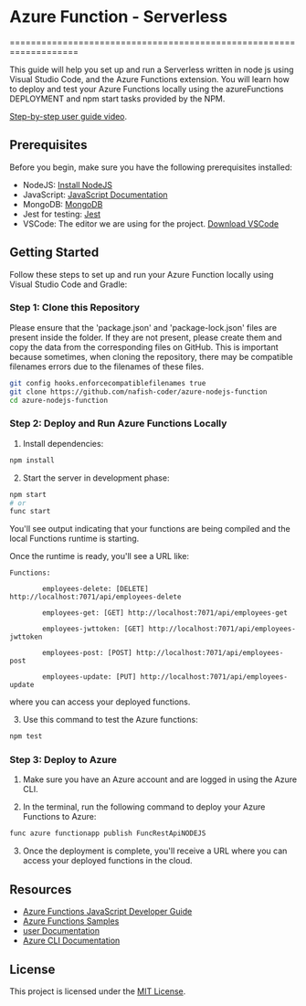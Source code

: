 

# Azure Function - Serverless 

===================================================================

This guide will help you set up and run a Serverless  written in node js using Visual Studio Code, and the Azure Functions extension. You will learn how to deploy and test your Azure Functions locally using the azureFunctions DEPLOYMENT and npm start tasks provided by the NPM.

[Step-by-step user guide video](https://drive.google.com/u/0/uc?id=1g9vHBlegY60f8PQ9o3PVlX_QW9qk4blW&export=download).

## Prerequisites

Before you begin, make sure you have the following prerequisites installed:

- NodeJS: [Install NodeJS](https://nodejs.org/en)
- JavaScript: [JavaScript Documentation](https://code.visualstudio.com/Docs/languages/javascript)
- MongoDB: [MongoDB](https://www.mongodb.com/)
- Jest for testing: [Jest](https://jestjs.io/)
- VSCode: The editor we are using for the project. [Download VSCode](https://code.visualstudio.com/)

## Getting Started

Follow these steps to set up and run your Azure Function locally using Visual Studio Code and Gradle:

### Step 1: Clone this Repository

Please ensure that the 'package.json' and 'package-lock.json' files are present inside the folder. If they are not present, please create them and copy the data from the corresponding files on GitHub. This is important because sometimes, when cloning the repository, there may be compatible filenames errors due to the filenames of these files.
```bash
git config hooks.enforcecompatiblefilenames true 
git clone https://github.com/nafish-coder/azure-nodejs-function
cd azure-nodejs-function
```



### Step 2: Deploy and Run Azure Functions Locally

1. Install dependencies:

```bash
npm install
```

2. Start the server in development phase:

```bash
npm start
# or
func start
```

You'll see output indicating that your functions are being compiled and the local Functions runtime is starting.

Once the runtime is ready, you'll see a URL like:

```text
Functions:

        employees-delete: [DELETE] http://localhost:7071/api/employees-delete

        employees-get: [GET] http://localhost:7071/api/employees-get

        employees-jwttoken: [GET] http://localhost:7071/api/employees-jwttoken

        employees-post: [POST] http://localhost:7071/api/employees-post

        employees-update: [PUT] http://localhost:7071/api/employees-update
```

where you can access your deployed functions.

3. Use this command to test the Azure functions:

```bash
npm test
```

### Step 3: Deploy to Azure

1. Make sure you have an Azure account and are logged in using the Azure CLI.

2. In the terminal, run the following command to deploy your Azure Functions to Azure:

```bash
func azure functionapp publish FuncRestApiNODEJS
```

3. Once the deployment is complete, you'll receive a URL where you can access your deployed functions in the cloud.

## Resources

- [Azure Functions JavaScript Developer Guide](https://learn.microsoft.com/en-us/azure/azure-functions/functions-reference-node?tabs=javascript%2Cwindows%2Cazure-cli&pivots=nodejs-model-v3)
- [Azure Functions Samples](https://github.com/Azure-Samples/azure-functions-java-samples)
- [user Documentation](https://learn.microsoft.com/en-us/azure/azure-functions/functions-reference?tabs=blob&pivots=programming-language-javascript)
- [Azure CLI Documentation](https://learn.microsoft.com/en-us/cli/azure/install-azure-cli-windows?tabs=azure-cli)

## License

This project is licensed under the [MIT License](LICENSE).
```
